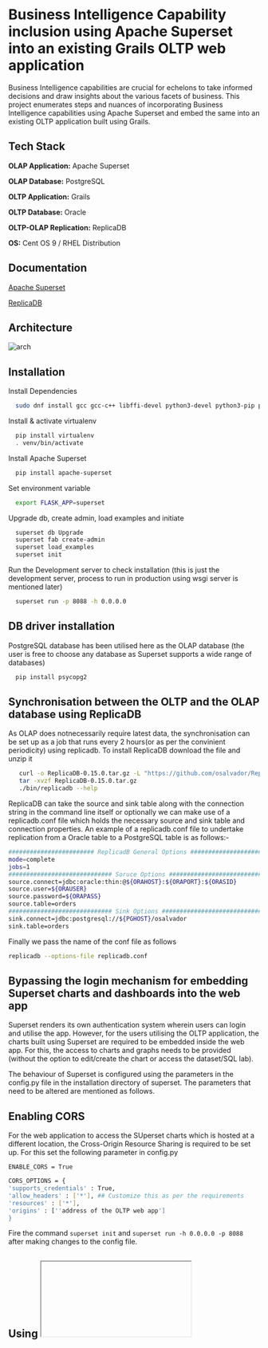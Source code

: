 
# Business Intelligence Capability inclusion using Apache Superset into an existing Grails OLTP web application

Business Intelligence capabilities are crucial for echelons to take informed decisions and draw insights about the various facets of business. This project enumerates steps and nuances of incorporating Business Intelligence capabilities using Apache Superset and embed the same into an existing OLTP application built using Grails.



## Tech Stack

**OLAP Application:** Apache Superset 

**OLAP Database:** PostgreSQL

**OLTP Application:** Grails

**OLTP Database:** Oracle

**OLTP-OLAP Replication:** ReplicaDB

**OS:** Cent OS 9 / RHEL Distribution




## Documentation

[Apache Superset](https://superset.apache.org/docs/)

[ReplicaDB](https://osalvador.github.io/ReplicaDB/docs/docs.html)




## Architecture

![arch](https://user-images.githubusercontent.com/108822178/227702453-ac2be4c2-147e-429f-93b0-6418a326435f.png)


## Installation

Install Dependencies

```bash
  sudo dnf install gcc gcc-c++ libffi-devel python3-devel python3-pip python3-wheel openssl-devel cyrus-sasl-devel openldap-devel
```

Install & activate virtualenv

```bash
  pip install virtualenv
  . venv/bin/activate
```
Install Apache Superset

```bash
  pip install apache-superset
```
Set environment variable

```bash
  export FLASK_APP=superset
```

Upgrade db, create admin, load examples and initiate

```bash
  superset db Upgrade
  superset fab create-admin
  superset load_examples
  superset init
```

Run the Development server to check installation (this is just the development server, process to run in production using wsgi server is mentioned later)

```bash
  superset run -p 8088 -h 0.0.0.0
```


## DB driver installation

PostgreSQL database has been utilised here as the OLAP database (the user is free to choose any database as Superset supports a wide range of databases)

```bash
  pip install psycopg2
```

## Synchronisation between the OLTP and the OLAP database using ReplicaDB

As OLAP does notnecessarily require latest data, the synchronisation can be set up as a job that runs every 2 hours(or as per the convinient periodicity) using replicadb. To install ReplicaDB download the file and unzip it

```bash
   curl -o ReplicaDB-0.15.0.tar.gz -L "https://github.com/osalvador/ReplicaDB/releases/download/v0.15.0/ReplicaDB-0.15.0.tar.gz"
   tar -xvzf ReplicaDB-0.15.0.tar.gz
   ./bin/replicadb --help
```

ReplicaDB can take the source and sink table along with the connection string in the command line itself or optionally we can make use of a replicadb.conf file which holds the necessary source and sink table and connection properties. An example of a replicadb.conf file to undertake replication from a Oracle table to a PostgreSQL table is as follows:-

```bash
######################## ReplicadB General Options ########################
mode=complete
jobs=1
############################# Soruce Options ##############################
source.connect=jdbc:oracle:thin:@${ORAHOST}:${ORAPORT}:${ORASID}
source.user=${ORAUSER}
source.password=${ORAPASS}
source.table=orders
############################# Sink Options ################################
sink.connect=jdbc:postgresql://${PGHOST}/osalvador
sink.table=orders
```

Finally we pass the name of the conf file as follows
```bash
replicadb --options-file replicadb.conf  
```


## Bypassing the login mechanism for embedding Superset charts and dashboards into the web app

Superset renders its own authentication system wherein users can login and utilise the app. However, for the users utilising the OLTP application, the charts built using Superset are required to be embedded inside the web app. For this, the access to charts and graphs needs to be provided (without the option to edit/create the chart or access the dataset/SQL lab). 

The behaviour of Superset is configured using the parameters in the config.py file in the installation directory of superset. The parameters that need to be altered are mentioned as follows.

## Enabling CORS

For the web application to access the SUperset charts which is hosted at a different location, the Cross-Origin Resource Sharing is required to be set up. For this set the following parameter in config.py

`ENABLE_CORS = True`

```Bash
CORS_OPTIONS = {
'supports_credentials' : True,
'allow_headers' : ['*'], ## Customize this as per the requirements
'resources' : ['*'],
'origins' : [''address of the OLTP web app']
}
```
Fire the command ```superset init``` and ```superset run -h 0.0.0.0 -p 8088``` after making changes to the config file.


## Using <iframe> for embedding the dashboards
After logging in to Superset, either we can use the Embed chart/dashboard option to generate the iframe code block or we can just copy the URL and append standalone=true in the end to make it work. Also we would like to hide the top navigation pane, and for that filterPaneEnabled will have to be set to false as follows:

```
http://localhost:8088/superset/dashboard/12/?standalone=true&filterPaneEnabled=false
```

The iframe tag example can be as follows:

```
<iframe 
src="http://localhost:8088/superset/dashboard/12/?standalone=true&filterPaneEnabled=false" 
height="200" 
width="300">
</iframe>
```

## Deployng in Production using Gunicorn WSGI Server
The known configuration of Gunicorn known to be running fine, as mentioned in Official SUperset documentation is as follows :

```
      gunicorn
      -w 10 \
      -k gevent \
      --worker-connections 1000 \
      --timeout 120 \
      -b  0.0.0.0:6666 \
      --limit-request-line 0 \
      --limit-request-field_size 0 \
      --statsd-host localhost:8125 \
      "superset.app:create_app()"
```

## Custom Role Creation
It is not at all advisable to edit the permissions set for the default roles given by Superset like Gamma, Public, Alpha etc. Even if you edit the permissions and run ```superset init``` all the default perissions will be reset. It is good to create a new role and assign only those permissions that are required to be given to the end user. PRINCIPLE OF LEAST PRIVILEDGE.

## Security Implementation
As Superset is built on Flask, we can take advantage of the TALISMAN settings towards incorporating protetcion against various secuirty threats. 
Set the following settings :-

```bash
TALISMAN_ENABLED = True

TALISMAN_CONFIG = {
'content-secuirty-policy' : None, # Set your custom CSP here to restrict various things like default-src, img-src, worker-src, connect-src, object-src etc
'x_xss_protection': True # Enable xxs protection
'x_content_type_options' : True, # MIME Sniffing attack protetcion
'session_cookie_http_only': True, # Setting cookie to httponly, to prevent it to be read by Javascripts
'force_https' : False # default True, forces all non-debug connects to https
'frame_options_allow_from' : None, # default None, a string indicating the domains that are allowed to embed the site via iframe
}
```

## Caution

In previous vulnerability reportsof Apache SUperset, enabling the ``` ENABLE_TEMPLATE_PROCESSING = True ``` has been known to be open to SQL Injection. SO be aware while using this option.

## Conclusion

And there you have it, Apache Superset dashboards fully integrated with the GRails Web application. The users will have a fully responsive dashboard presented to them, without any access to edit or create a dashboard. However, users with admin priviledge can log into superset and create/edit charts/dashboards.

If this project was helpful, please send me a coffee !!!!






